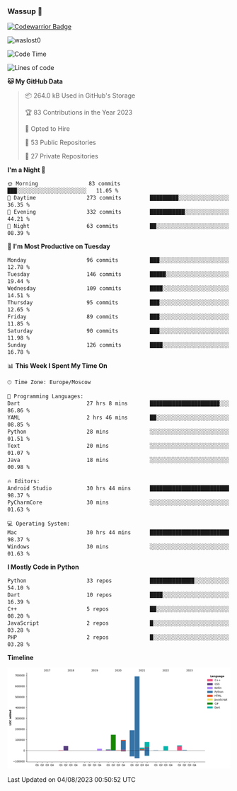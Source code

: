 ### Wassup 👋

[![Codewarrior Badge](https://www.codewars.com/users/waslost/badges/small)](https://www.codewars.com/users/waslost)

<p align="left"> <img src="https://komarev.com/ghpvc/?username=waslost0" alt="waslost0" /></p>

<!--START_SECTION:waka-->
![Code Time](http://img.shields.io/badge/Code%20Time-2%2C821%20hrs%2049%20mins-blue)

![Lines of code](https://img.shields.io/badge/From%20Hello%20World%20I%27ve%20Written-1.4%20million%20lines%20of%20code-blue)

**🐱 My GitHub Data** 

> 📦 264.0 kB Used in GitHub's Storage 
 > 
> 🏆 83 Contributions in the Year 2023
 > 
> 💼 Opted to Hire
 > 
> 📜 53 Public Repositories 
 > 
> 🔑 27 Private Repositories 
 > 
**I'm a Night 🦉** 

```text
🌞 Morning                83 commits          ███░░░░░░░░░░░░░░░░░░░░░░   11.05 % 
🌆 Daytime                273 commits         █████████░░░░░░░░░░░░░░░░   36.35 % 
🌃 Evening                332 commits         ███████████░░░░░░░░░░░░░░   44.21 % 
🌙 Night                  63 commits          ██░░░░░░░░░░░░░░░░░░░░░░░   08.39 % 
```
📅 **I'm Most Productive on Tuesday** 

```text
Monday                   96 commits          ███░░░░░░░░░░░░░░░░░░░░░░   12.78 % 
Tuesday                  146 commits         █████░░░░░░░░░░░░░░░░░░░░   19.44 % 
Wednesday                109 commits         ████░░░░░░░░░░░░░░░░░░░░░   14.51 % 
Thursday                 95 commits          ███░░░░░░░░░░░░░░░░░░░░░░   12.65 % 
Friday                   89 commits          ███░░░░░░░░░░░░░░░░░░░░░░   11.85 % 
Saturday                 90 commits          ███░░░░░░░░░░░░░░░░░░░░░░   11.98 % 
Sunday                   126 commits         ████░░░░░░░░░░░░░░░░░░░░░   16.78 % 
```


📊 **This Week I Spent My Time On** 

```text
🕑︎ Time Zone: Europe/Moscow

💬 Programming Languages: 
Dart                     27 hrs 8 mins       ██████████████████████░░░   86.86 % 
YAML                     2 hrs 46 mins       ██░░░░░░░░░░░░░░░░░░░░░░░   08.85 % 
Python                   28 mins             ░░░░░░░░░░░░░░░░░░░░░░░░░   01.51 % 
Text                     20 mins             ░░░░░░░░░░░░░░░░░░░░░░░░░   01.07 % 
Java                     18 mins             ░░░░░░░░░░░░░░░░░░░░░░░░░   00.98 % 

🔥 Editors: 
Android Studio           30 hrs 44 mins      █████████████████████████   98.37 % 
PyCharmCore              30 mins             ░░░░░░░░░░░░░░░░░░░░░░░░░   01.63 % 

💻 Operating System: 
Mac                      30 hrs 44 mins      █████████████████████████   98.37 % 
Windows                  30 mins             ░░░░░░░░░░░░░░░░░░░░░░░░░   01.63 % 
```

**I Mostly Code in Python** 

```text
Python                   33 repos            ██████████████░░░░░░░░░░░   54.10 % 
Dart                     10 repos            ████░░░░░░░░░░░░░░░░░░░░░   16.39 % 
C++                      5 repos             ██░░░░░░░░░░░░░░░░░░░░░░░   08.20 % 
JavaScript               2 repos             █░░░░░░░░░░░░░░░░░░░░░░░░   03.28 % 
PHP                      2 repos             █░░░░░░░░░░░░░░░░░░░░░░░░   03.28 % 
```



**Timeline**

![Lines of Code chart](https://raw.githubusercontent.com/waslost0/waslost0/master/assets/bar_graph.png)


 Last Updated on 04/08/2023 00:50:52 UTC
<!--END_SECTION:waka-->

